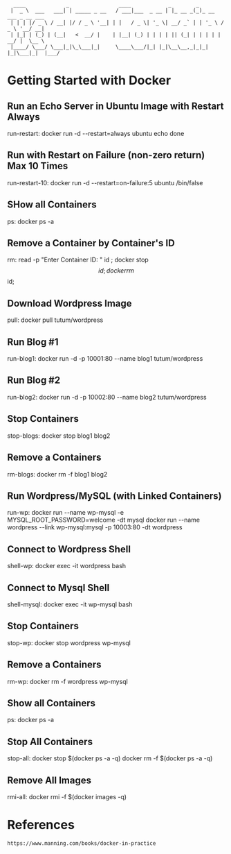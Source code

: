 


	  ____             _                ____            _        _                     
	 |  _ \  ___   ___| | _____ _ __   / ___|___  _ __ | |_ __ _(_)_ __   ___ _ __ ___ 
	 | | | |/ _ \ / __| |/ / _ \ '__| | |   / _ \| '_ \| __/ _` | | '_ \ / _ \ '__/ __|
	 | |_| | (_) | (__|   <  __/ |    | |__| (_) | | | | || (_| | | | | |  __/ |  \__ \
	 |____/ \___/ \___|_|\_\___|_|     \____\___/|_| |_|\__\__,_|_|_| |_|\___|_|  |___/
	                                                                                   


                              

# Getting Started with Docker
    
## Run an Echo Server in Ubuntu Image with Restart Always
run-restart:
	docker run -d --restart=always ubuntu echo done

## Run with Restart on Failure (non-zero return) Max 10 Times
run-restart-10:
	docker run -d --restart=on-failure:5 ubuntu /bin/false

## SHow all Containers
ps:
	docker ps -a

## Remove a Container by Container's ID
rm:
	read -p "Enter Container ID: " id ; docker stop $$id ; docker rm $$id; 

## Download Wordpress Image
pull:
	docker pull tutum/wordpress

## Run Blog #1
run-blog1:
	docker run -d -p 10001:80 --name blog1 tutum/wordpress

## Run Blog #2
run-blog2:
	docker run -d -p 10002:80 --name blog2 tutum/wordpress

## Stop Containers
stop-blogs:
	docker stop blog1 blog2

## Remove a Containers
rm-blogs:
	docker rm -f blog1 blog2 

## Run Wordpress/MySQL (with Linked Containers)
run-wp:
	docker run --name wp-mysql -e MYSQL_ROOT_PASSWORD=welcome -dt mysql
	docker run --name wordpress --link wp-mysql:mysql -p 10003:80 -dt wordpress

## Connect to Wordpress Shell
shell-wp:
	docker exec -it wordpress bash 

## Connect to Mysql Shell
shell-mysql:
	docker exec -it wp-mysql bash 

## Stop Containers
stop-wp:
	docker stop wordpress wp-mysql

## Remove a Containers
rm-wp:
	docker rm -f wordpress wp-mysql

## Show all Containers
ps:
	docker ps -a

## Stop All Containers
stop-all:
	docker stop $(docker ps -a -q)
	docker rm -f $(docker ps -a -q)	

## Remove All Images
rmi-all:
	docker rmi -f $(docker images -q)


# References

    https://www.manning.com/books/docker-in-practice
    



                                                             

    